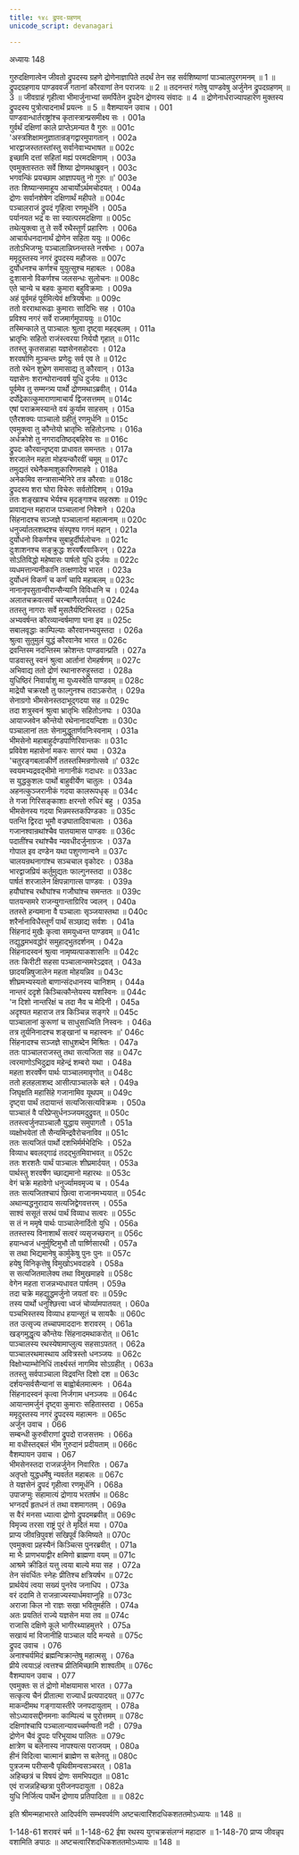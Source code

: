 ```yaml
---
title: १४८ द्रुपद-ग्रहणम्
unicode_script: devanagari

---
```



अध्यायः 148

गुरुदक्षिणात्वेन जीवतो द्रुपदस्य ग्रहणे द्रोणेनाज्ञापिते तदर्थं तेन सह सर्वशिष्याणां पाञ्चालपुरगमनम् ॥ 1 ॥ द्रुपदग्रहणाय पाण्डववर्जं गतानां कौरवाणां तेन पराजयः ॥ 2 ॥ तदनन्तरं गतेषु पाण्डवेषु अर्जुनेन द्रुपदग्रहणम् ॥ 3 ॥ जीवग्राहं गृहीत्वा भीमार्जुनाभ्यां समर्पितेन द्रुपदेन द्रोणस्य संवादः ॥ 4 ॥ द्रोणेनार्धराज्यापहारेण मुक्तस्य द्रुपदस्य पुत्रोत्पादनार्थं प्रयत्नः ॥ 5 ॥
वैशम्पायन उवाच ।	001  
पाण्डवान्धार्तराष्ट्रांश्च कृतास्त्रान्प्रसमीक्ष्य सः ।	001a  
गुर्वर्थं दक्षिणां काले प्राप्तेऽमन्यत वै गुरुः ॥	001c  
\'अस्त्रशिक्षामनुज्ञातान्रङ्गद्वारमुपागतान् ।	002a  
भारद्वाजस्ततस्तांस्तु सर्वानेवाभ्यभाषत ॥	002c  
इच्छामि दत्तां सहितां मह्यं परमदक्षिणाम् ।	003a  
एवमुक्तास्ततः सर्वे शिष्या द्रोणमथाब्रुवन् ।	003c  
भगवन्किं प्रयच्छाम आज्ञापयतु नो गुरुः ॥\'	003e  
ततः शिष्यान्समाहूय आचार्योऽर्थमचोदयत् ।	004a  
द्रोणः सर्वानशेषेण दक्षिणार्थं महीपते ॥	004c  
पञ्चालराजं द्रुपदं गृहित्वा रणमूर्धनि ।	005a  
पर्यानयत भद्रं वः सा स्यात्परमदक्षिणा ॥	005c  
तथेत्युक्त्वा तु ते सर्वे रथैस्तूर्णं प्रहारिणः ।	006a  
आचार्यधनदानार्थं द्रोणेन सहिता ययुः ॥	006c  
ततोऽभिजग्मुः पञ्चालान्निघ्नन्तस्ते नरर्षभाः ।	007a  
ममृदुस्तस्य नगरं द्रुपदस्य महौजसः ॥	007c  
दुर्योधनश्च कर्णश्च युयुत्सुश्च महाबलः ।	008a  
दुःशासनो विकर्णश्च जलसन्धः सुलोचनः ॥	008c  
एते चान्ये च बहवः कुमारा बहुविक्रमाः ।	009a  
अहं पूर्वमहं पूर्वमित्येवं क्षत्रियर्षभाः ॥	009c  
ततो वरराथारूढाः कुमाराः सादिभिः सह ।	010a  
प्रविश्य नगरं सर्वे राजमार्गमुपाययुः ॥	010c  
तस्मिन्काले तु पाञ्चालः श्रुत्वा दृष्ट्वा महद्बलम् ।	011a  
भ्रातृभिः सहितो राजंस्त्वरया निर्ययौ गृहात् ॥	011c  
ततस्तु कृतसन्नाहा यज्ञसेनसहोदराः ।	012a  
शरवर्षाणि मुञ्चन्तः प्रणेदुः सर्व एव ते ॥	012c  
ततो रथेन शुभ्रेण समासाद्य तु कौरवान् ।	013a  
यज्ञसेनः शरान्घोरान्ववर्ष युधि दुर्जयः ॥	013c  
पूर्वमेव तु सम्मन्त्र्य पार्थो द्रोणमथाऽब्रवीत् ।	014a  
दर्पोद्रेकात्कुमाराणामाचार्यं द्विजसत्तमम् ॥	014c  
एषां पराक्रमस्यान्ते वयं कुर्याम साहसम् ।	015a  
एतैरशक्यः पाञ्चालो ग्रहीतुं रणमूर्धनि ॥	015c  
एवमुक्त्वा तु कौन्तेयो भ्रातृभिः सहितोऽनघः ।	016a  
अर्धक्रोशे तु नगरादतिष्ठद्बहिरेव सः ॥	016c  
द्रुपदः कौरवान्दृष्ट्वा प्राधावत समन्ततः ।	017a  
शरजालेन महता मोहयन्कौरवीं चमूम् ॥	017c  
तमुद्यतं रथेनैकमाशुकारिणमाहवे ।	018a  
अनेकमिव सन्त्रासान्मेनिरे तत्र कौरवाः ॥	018c  
द्रुपदस्य शरा घोरा विचेरुः सर्वतोदिशम् ।	019a  
ततः शङ्खाश्च भेर्यश्च मृदङ्गाश्च सहस्रशः ॥	019c  
प्रावाद्यन्त महाराज पञ्चालानां निवेशने ।	020a  
सिंहनादश्च सञ्जज्ञे पञ्चालानां महात्मनाम् ॥	020c  
धनुर्ज्यातलशब्दश्च संस्पृश्य गगनं महान् ।	021a  
दुर्योधनो विकर्णश्च सुबाहुर्दीर्घलोचनः ॥	021c  
दुःशाशनश्च सङ्क्रुद्धः शरवर्षैरवाकिरन् ।	022a  
सोऽतिविद्धो महेष्वासः पार्षतो युधि दुर्जयः ॥	022c  
व्यधमत्तान्यनीकानि तत्क्षणादेव भारत ।	023a  
दुर्योधनं विकर्णं च कर्णं चापि महाबलम् ॥	023c  
नानानृपसुतान्वीरान्सैन्यानि विविधानि च ।	024a  
अलातचक्रवत्सर्वं चरन्बाणैरतर्पयत् ॥	024c  
ततस्तु नागराः सर्वे मुसलैर्यष्टिभिस्तदा ।	025a  
अभ्यवर्षन्त कौरव्यान्वर्षमाणा घना इव ॥	025c  
सबालवृद्धाः काम्पिल्याः कौरवानभ्ययुस्तदा ।	026a  
श्रुत्वा सुतुमुलं युद्धं कौरवानेव भारत ॥	026c  
द्रवन्तिस्म नदन्तिस्म क्रोशन्तः पाण्डवान्प्रति ।	027a  
पाडवास्तु स्वनं श्रुत्वा आर्तानां रोमहर्षणम् ॥	027c  
अभिवाद्य ततो द्रोणं रथानारुरुहुस्तदा ।	028a  
युधिष्ठिरं निवार्याशु मा युध्यस्वेति पाण्डवम् ॥	028c  
माद्रेयौ चक्ररक्षौ तु फाल्गुनश्च तदाऽकरोत् ।	029a  
सेनाग्रगो भीमसेनस्तदाभूद्गदया सह ॥	029c  
तदा शत्रुस्वनं श्रुत्वा भ्रातृभिः सहितोऽनघः ।	030a  
आयाज्जवेन कौन्तेयो रथेनानादयन्दिशः ॥	030c  
पञ्चालानां ततः सेनामुद्धूतार्णवनिःस्वनाम् ।	031a  
भीमसेनो महाबाहुर्दण्डपाणिरिवान्तकः ॥	031c  
प्रविवेश महासेनां मकरः सागरं यथा ।	032a  
\'चतुरङ्गबलाकीर्णे ततस्तस्मिन्रणोत्सवे ॥\'	032c  
स्वयमभ्यद्रवद्भीमो नागानीकं गदाधरः ॥	033ac  
स युद्धकुशलः पार्थो बाहुवीर्येण चातुलः ।	034a  
अहनत्कुञ्जरानीकं गदया कालरूपधृक् ॥	034c  
ते गजा गिरिसङ्काशाः क्षरन्तो रुधिरं बहु ।	035a  
भीमसेनस्य गदया भिन्नमस्तकपिण्डकाः ॥	035c  
पतन्ति द्विरदा भूमौ वज्रघातादिवाचलाः ।	036a  
गजानश्वान्रथांश्चैव पातयामास पाण्डवः ॥	036c  
पदातींश्च रथांश्चैव न्यवधीदर्जुनाग्रजः ।	037a  
गोपाल इव दण्डेन यथा पशुगणान्वने ॥	037c  
चालयन्रथनागांश्च सञ्चचाल वृकोदरः ।	038a  
भारद्वाजप्रियं कर्तुमुद्यतः फाल्गुनस्तदा ॥	038c  
पार्षतं शरजालेन क्षिपन्नागात्स पाण्डवः ।	039a  
हयौघांश्च रथौघांश्च गजौघांश्च समन्ततः ॥	039c  
पातयन्समरे राजन्युगान्ताग्रिरिव ज्वलन् ।	040a  
ततस्ते हन्यमाना वै पञ्चालाः सृञ्जयास्तथा ॥	040c  
शरैर्नानाविधैस्तूर्णं पार्थं सञ्छाद्य सर्वशः ।	041a  
सिंहनादं मुखैः कृत्वा समयुध्वन्त पाण्डवम् ॥	041c  
तद्युद्धमभवद्धोरं समुहाद्भुतदर्शनम् ।	042a  
सिंहनादस्वनं श्रुत्वा नामृष्यत्पाकशासनिः ॥	042c  
ततः किरीटी सहसा पञ्चालान्समरेऽद्रवत् ।	043a  
छादयन्निषुजालेन महता मोहयन्निव ॥	043c  
शीघ्रमभ्यस्यतो बाणान्संदधानस्य चानिशम् ।	044a  
नान्तरं ददृशे किञ्चित्कौन्तेयस्य यशस्विनः ॥	044c  
\'न दिशो नान्तरिक्षं च तदा नैव च मेदिनी ।	045a  
अदृश्यत महाराज तत्र किञ्चिन्न सङ्गरे ॥	045c  
पाञ्चालानां कुरूणां च साधुसाध्विति निस्वनः ।	046a  
तत्र तूर्यनिनादश्च शङ्खानां च महास्वनः ॥\'	046c  
सिंहनादश्च सञ्जज्ञे साधुशब्देन मिश्रितः ।	047a  
ततः पाञ्चालराजस्तु तथा सत्यजिता सह ॥	047c  
त्वरमाणोऽभिदुद्राव महेन्द्रं शम्बरो यथा ।	048a  
महता शरवर्षेण पार्थः पाञ्चालमावृणोत् ॥	048c  
ततो हलहलाशब्द आसीत्पाञ्चालके बले ।	049a  
जिघृक्षति महासिंहे गजानामिव यूथपम् ॥	049c  
दृष्ट्वा पार्थं तदायान्तं सत्यजित्सत्यविक्रमः ।	050a  
पाञ्चालं वै परिप्रेप्सुर्धनञ्जयमदुद्रुवत् ॥	050c  
ततस्त्वर्जुनपाञ्चालौ युद्धाय समुपागतौ ।	051a  
व्यक्षोभयेतां तौ सैन्यमिन्द्रवैरोचनाविव ॥	051c  
ततः सत्यजितं पार्थो दशभिर्मर्मभेदिभिः ।	052a  
विव्याध बवलद्गाढं तदद्भुतमिवाभवत् ॥	052c  
ततः शरशतैः पार्थं पाञ्चालः शीघ्रमार्दयत् ।	053a  
पार्थस्तु शरवर्षेण च्छाद्यमानो महारथः ॥	053c  
वेगं चक्रे महावेगो धनुर्ज्यामवमृज्य च ।	054a  
ततः सत्यजितश्चापं छित्वा राजानमभ्ययात् ॥	054c  
अथान्यद्धनुरादाय सत्यजिद्वेगवत्तरम् ।	055a  
साश्वं ससूतं सरथं पार्थं विव्याध सत्वरः ॥	055c  
स तं न ममृषे पार्थः पाञ्चालेनार्दितो युधि ।	056a  
ततस्तस्य विनाशार्थं सत्वरं व्यसृजच्छरान् ॥	056c  
हयान्ध्वजं धनुर्मुष्टिमुभौ तौ पार्ष्णिसारथी ।	057a  
स तथा भिद्यमानेषु कार्मुकेषु पुनः पुनः ॥	057c  
हयेषु विनिकृत्तेषु विमुखोऽभवदाहवे ।	058a  
स सत्यजितमालेक्य तथा विमुखमाहवे ॥	058c  
वेगेन महता राजन्नभ्यधावत पार्षतम् ।	059a  
तदा चक्रे महद्युद्धमर्जुनो जयतां वरः ॥	059c  
तस्य पार्थो धनुश्छित्त्वा ध्वजं चोर्व्यामपातयत् ।	060a  
पञ्चभिस्तस्य विव्याध हयान्सूतं च सायकैः ॥	060c  
तत उत्सृज्य तच्चापमाददानः शरावरम् ।	061a  
खड्गमुद्धृत्य कौन्तेयः सिंहनादमथाकरोत् ॥	061c  
पाञ्चालस्य रथस्येषामाप्लुत्य सहसाऽपतत् ।	062a  
पाञ्चालरथमास्थाय अवित्रस्तो धनञ्जयः ॥	062c  
विक्षोभ्याम्भोनिधिं तार्क्ष्यस्तं नागमिव सोऽग्रहीत् ।	063a  
ततस्तु सर्वपाञ्चाला विद्रवन्ति दिशो दश ॥	063c  
दर्शयन्सर्वसैन्यानां स बाह्वोर्बलमात्मनः ।	064a  
सिंहनादस्वनं कृत्वा निर्जगाम धनञ्जयः ॥	064c  
आयान्तमर्जुनं दृष्ट्वा कुमाराः सहितास्तदा ।	065a  
ममृदुस्तस्य नगरं द्रुपदस्य महात्मनः ॥	065c  
अर्जुन उवाच ।	066  
सम्बन्धी कुरुवीराणां द्रुपदो राजसत्तमः ।	066a  
मा वधीस्तद्बलं भीम गुरुदानं प्रदीयताम् ॥	066c  
वैशम्पायन उवाच ।	067  
भीमसेनस्तदा राजन्नर्जुनेन निवारितः ।	067a  
अतृप्तो युद्धधर्मेषु न्यवर्तत महाबलः ॥	067c  
ते यज्ञसेनं द्रुपदं गृहीत्वा रणमूर्धनि ।	068a  
उपाजग्मुः सहामात्यं द्रोणाय भरतर्षभ ॥	068c  
भग्नदर्पं हृतधनं तं तथा वशमागतम् ।	069a  
स वैरं मनसा ध्यात्वा द्रोणो द्रुपदमब्रवीत् ॥	069c  
विमृज्य तरसा राष्ट्रं पुरं ते मृदितं मया ।	070a  
प्राप्य जीवन्रिपुवशं सखिपूर्वं किमिष्यते ॥	070c  
एवमुक्त्वा प्रहस्यैनं किञ्चित्स पुनरब्रवीत् ।	071a  
मा भैः प्राणभयाद्वीर क्षमिणो ब्राह्मणा वयम् ॥	071c  
आश्रमे क्रीडितं यत्तु त्वया बाल्ये मया सह ।	072a  
तेन संवर्धितः स्नेहः प्रीतिश्च क्षत्रियर्षभ ॥	072c  
प्रार्थयेयं त्वया सख्यं पुनरेव जनाधिप ।	073a  
वरं ददामि ते राजन्राज्यस्यार्धमवाप्नुहि ॥	073c  
अराजा किल नो राज्ञः सखा भवितुमर्हति ।	074a  
अतः प्रयतितं राज्ये यज्ञसेन मया तव ॥	074c  
राजासि दक्षिणे कूले भागीरथ्याहमुत्तरे ।	075a  
सखायं मां विजानीहि पाञ्चाल यदि मन्यसे ॥	075c  
द्रुपद उवाच ।	076  
अनाश्चर्यमिदं ब्रह्मन्विक्रान्तेषु महात्मसु ।	076a  
प्रीये त्वयाऽहं त्वत्तश्च प्रीतिमिच्छामि शाश्वतीम् ॥	076c  
वैशम्पायन उवाच ।	077  
एवमुक्तः स तं द्रोणो मोक्षयामास भारत ।	077a  
सत्कृत्य चैनं प्रीतात्मा राज्यार्धं प्रत्यपादयत् ॥	077c  
माकन्दीमथ गङ्गायास्तीरे जनपदायुताम् ।	078a  
सोऽध्यावसद्दीनमनाः काम्पिल्यं च पुरोत्तमम् ॥	078c  
दक्षिणांश्चापि पञ्चालान्यावच्चर्मण्वती नदी ।	079a  
द्रोणेन चैवं द्रुपदः परिभूयाथ पालितः ॥	079c  
क्षात्रेण च बलेनास्य नापश्यत्स पराजयम् ।	080a  
हीनं विदित्वा चात्मानं ब्राह्मेण स बलेनतु ॥	080c  
पुत्रजन्म परीप्सन्वै पृथिवीमन्वसञ्चरत् ।	081a  
अहिच्छत्रं च विषयं द्रोणः समभिपद्यत ॥	081c  
एवं राजन्नहिच्छत्रा पुरीजनपदायुता ।	082a  
युधि निर्जित्य पार्थेन द्रोणाय प्रतिपादिता ॥ ॥	082c  

इति श्रीमन्महाभारते आदिपर्वणि सम्भवपर्वणि अष्टचत्वारिंशदधिकशततमोऽध्यायः ॥ 148 ॥

1-148-61 शरावरं चर्म ॥ 1-148-62 ईषा रथस्य युगचक्रसंलग्नं महादारु ॥ 1-148-70 प्राप्य जीवन्नृप वशामिति ङपाठः ॥ अष्टचत्वारिंशदधिकशततमोऽध्यायः ॥ 148 ॥